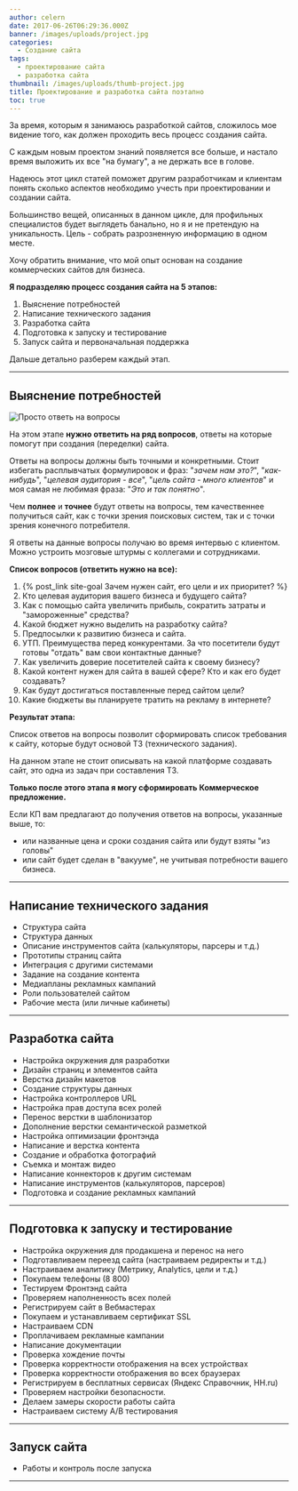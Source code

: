 ```yaml
---
author: celern
date: 2017-06-26T06:29:36.000Z
banner: /images/uploads/project.jpg
categories:
  - Создание сайта
tags:
  - проектирование сайта
  - разработка сайта
thumbnail: /images/uploads/thumb-project.jpg
title: Проектирование и разработка сайта поэтапно
toc: true
---
```


За время, которым я занимаюсь разработкой сайтов, сложилось мое видение того, как должен проходить весь процесс создания сайта. 

С каждым новым проектом знаний появляется все больше, и настало время выложить их все  "на бумагу", а не держать все в голове.
<!-- more -->
Надеюсь этот цикл статей поможет другим разработчикам и клиентам понять сколько аспектов необходимо учесть при проектировании и создании сайта.

Большинство вещей, описанных в данном цикле, для профильных специалистов будет выглядеть банально, но я и не претендую на уникальность. Цель - собрать разрозненную информацию в одном месте.

Хочу обратить внимание, что мой опыт основан на создание коммерческих сайтов для бизнеса. 

**Я подразделяю процесс создания сайта на 5 этапов:**

1. Выяснение потребностей
2. Написание технического задания
3. Разработка сайта
4. Подготовка к запуску и тестирование
5. Запуск сайта и первоначальная поддержка

Дальше детально разберем каждый этап.


***
## Выяснение потребностей

![Просто ответь на вопросы](/images/uploads/qa.jpg)


На этом этапе **нужно ответить на ряд вопросов**, ответы на которые помогут при создания (переделки) сайта. 

Ответы на вопросы должны быть точными и конкретными. Стоит избегать расплывчатых формулировок и фраз: "*зачем нам это?*", "*как-нибудь*", "*целевая аудитория - все*", "*цель сайта - много клиентов*" и моя самая не любимая фраза: "*Это и так понятно*".

Чем **полнее** и **точнее** будут ответы на вопросы, тем качественнее получиться сайт, как с точки зрения поисковых систем, так и с точки зрения конечного потребителя.

Я ответы на данные вопросы получаю во время интервью с клиентом. Можно устроить мозговые штурмы с коллегами и сотрудниками. 



**Список вопросов (ответить нужно на все):**
1. {% post_link site-goal Зачем нужен сайт, его цели и их приоритет? %}
2. Кто целевая аудитория вашего бизнеса и будущего сайта?
3. Как с помощью сайта увеличить прибыль, сократить затраты и "замороженные" средства?
4. Какой бюджет нужно выделить на разработку сайта?
5. Предпосылки к развитию бизнеса и сайта.
6. УТП. Преимущества перед конкурентами. За что посетители будут готовы "отдать" вам свои контактные данные?
7. Как увеличить доверие посетителей сайта к своему бизнесу?
8. Какой контент нужен для сайта в вашей сфере? Кто и как его будет создавать? 
9. Как будут достигаться поставленные перед сайтом цели?
10. Какие бюджеты вы планируете тратить на рекламу в интернете?

**Результат этапа:**

Список ответов на вопросы позволит сформировать список требования к сайту, которые будут основой ТЗ (технического задания).

На данном этапе не стоит описывать на какой платформе создавать сайт, это одна из задач при составления ТЗ. 

**Только после этого этапа я могу сформировать Коммерческое предложение.**

Если КП вам предлагают до получения ответов на вопросы, указанные выше, то:
* или названные цена и сроки создания сайта или будут взяты "из головы"
* или сайт будет сделан в "вакууме", не учитывая потребности вашего бизнеса.

***
## Написание технического задания



* Структура сайта
* Структура данных
* Описание инструментов сайта (калькуляторы, парсеры и т.д.)
* Прототипы страниц сайта 
* Интеграция с другими системами
* Задание на создание контента
* Медиапланы рекламных кампаний
* Роли пользователей сайтом
* Рабочие места (или личные кабинеты)

***
## Разработка сайта

* Настройка окружения для разработки
* Дизайн страниц и элементов сайта
* Верстка дизайн макетов
* Создание структуры данных
* Настройка контроллеров URL
* Настройка прав доступа всех ролей
* Перенос верстки в шаблонизатор
* Дополнение верстки семантической разметкой
* Настройка оптимизации фронтэнда
* Написание и верстка контента
* Создание и обработка фотографий
* Съемка и монтаж видео
* Написание коннекторов к другим системам
* Написание инструментов (калькуляторов, парсеров)
* Подготовка и создание рекламных кампаний

***
## Подготовка к запуску и тестирование

* Настройка окружения для продакшена и перенос на него
* Подготавливаем переезд сайта (настраиваем редиректы и т.д.)
* Настраиваем аналитику (Метрику, Analytics, цели и т.д.)
* Покупаем телефоны (8 800)
* Тестируем Фронтэнд сайта
* Проверяем наполненность всех полей
* Регистрируем сайт в Вебмастерах
* Покупаем и устанавливаем сертификат SSL
* Настраиваем CDN
* Проплачиваем рекламные кампании
* Написание документации
* Проверка хождение почты
* Проверка корректности отображения на всех устройствах
* Проверка корректности отображения во всех браузерах
* Регистрируем в бесплатных сервисах (Яндекс Справочник, HH.ru)
* Проверяем настройки безопасности.
* Делаем замеры скорости работы сайта
* Настраиваем систему A/B тестирования

***
## Запуск сайта

* Работы и контроль после запуска
***

